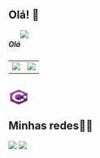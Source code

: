 ## Olá! 👋 ##

<div>
  <h5 style="float: left;">Olá</h5>
  <img src="https://github.com/TheDudeThatCode/TheDudeThatCode/blob/master/Assets/Mario_Hello_Big.gif" width="30px">
</div>

<table>
  <tr>
    <td width="50%"><img height="100%" src="https://github-readme-stats.vercel.app/api/top-langs/?username=GRCcoelho&hide=html&layout=compact&theme=onedark" />  
    </td>
    <td width="50%"><img height="100%" src="https://github-readme-stats.vercel.app/api?username=GRCcoelho&theme=onedark"/>  </td>
  </tr>
</table>
 
<div style="display: inline_block"><br>
  <img align="center" alt="Gabriel-Csharp" height="30" width="40" src="https://raw.githubusercontent.com/devicons/devicon/master/icons/csharp/csharp-original.svg">
  
  </div>
  
  ##
  

   ## Minhas redes👨‍💻 ##
  <div>   
  <a href="https://www.instagram.com/gabzinrc/" target="_blank"><img src="https://img.shields.io/badge/-Instagram-%23E4405F?style=for-the-badge&logo=instagram&logoColor=white" target="_blank"></a>
  <a href="https://www.linkedin.com/in/gabriel-coelho-0473751b7/" target="_blank"><img src="https://img.shields.io/badge/-LinkedIn-%230077B5?style=for-the-badge&logo=linkedin&logoColor=white" target="_blank"></a>
    
  </div>
